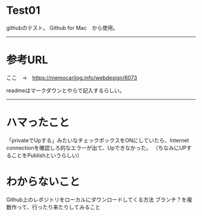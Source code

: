 # Test01
githubのテスト。
Github for Mac　から使用。

***
# 参考URL
ここ　→　https://memocarilog.info/webdesign/6073

readmeはマークダウンとやらで記入するらしい。

***

# ハマったこと
「privateでUpする」みたいなチェックボックスをONにしていたら、Internet connectionを確認しろ的なエラーが出て、Upできなかった。
（ちなみにUPすることをPublishというらしい）

# わからないこと
Github上のレポジトリをローカルにダウンロードしてくる方法
ブランチ？を複数作って、行ったり来たりしてみること

